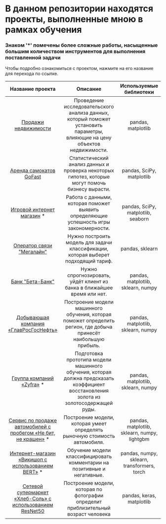 # В данном репозитории находятся проекты, выполненные мною в рамках обучения 
### Знаком '*' помечены более сложные работы, насыщенные большим количеством инструментов для выполнения поставленной задачи
Чтобы подробно ознакомиться с проектом, нажмите на его название для перехода по ссылке.

| Название проекта       | Описание                                                                                    | Используемые библиотеки     |
| :--------------------: | :---------------------:                                                                     |:---------------------------:|
| [Продажи недвижимости](https://github.com/endjphilip/projects/tree/main/apart_sales) | Проведение исследовательского анализа данных, который поможет установить параметры, влияющие на цену объектов недвижимости. | pandas, matplotlib |
| [Аренда самокатов GoFast](https://github.com/endjphilip/projects/tree/main/GoFast) | Статистический анализ данных и проверка некоторых гипотез, которые могут помочь бизнесу вырасти. | pandas, SciPy, matplotlib |
| [Игровой интернет магазин](https://github.com/endjphilip/projects/tree/main/Stream4ik) * | Работа с данными, которая поможет выявить определяющие успешность игры закономерности. | pandas, SciPy, matplotlib, seaborn
| [Оператор связи "Мегалайн"](https://github.com/endjphilip/projects/tree/main/Megaline) | Нужно построить модель для задачи классификации, которая выберет подходящий тариф. | pandas, sklearn |
| [Банк "Бета-Банк"](https://github.com/endjphilip/projects/tree/main/Beta-bank) | Нужно спрогнозировать, уйдёт клиент из банка в ближайшее время или нет. | pandas, matplotlib, sklearn, numpy |
| [Добывающая компания «ГлавРосГосНефть»](https://github.com/endjphilip/projects/tree/main/GlavRosGosNeft) | Построение модели машинного обучения, которая поможет определить регион, где добыча принесёт наибольшую прибыль. | pandas, matplotlib, sklearn, numpy |  
| [Группа компаний «Zyfra»](https://github.com/endjphilip/projects/tree/main/Zyfra) * | Подготовка прототипа модели машинного обучения, которая должна предсказать коэффициент восстановления золота из золотосодержащей руды. | pandas, matplotlib, sklearn, numpy |
| [Сервис по продаже автомобилей с пробегом «Не бит, не крашен»](https://github.com/endjphilip/projects/tree/main/car_sales) * | Построение модели, которая умеет определять рыночную стоимость автомобиля. | pandas, matplotlib, sklearn, numpy, lightgbm |
| [Интернет-магазин «Викишоп с использованием BERT»](https://github.com/endjphilip/projects/tree/main/Wiki-shop) * | Обучение модели классифицировать комментарии на позитивные и негативные. | pandas, numpy, sklearn, transformers, torch |
| [Сетевой супермаркет «Хлеб-Соль» с использованием ResNet50](https://github.com/endjphilip/projects/tree/main/Bread%26Salt) | Построение модели, которая по фотографии определит приблизительный возраст человека | pandas, keras, matplotlib |
